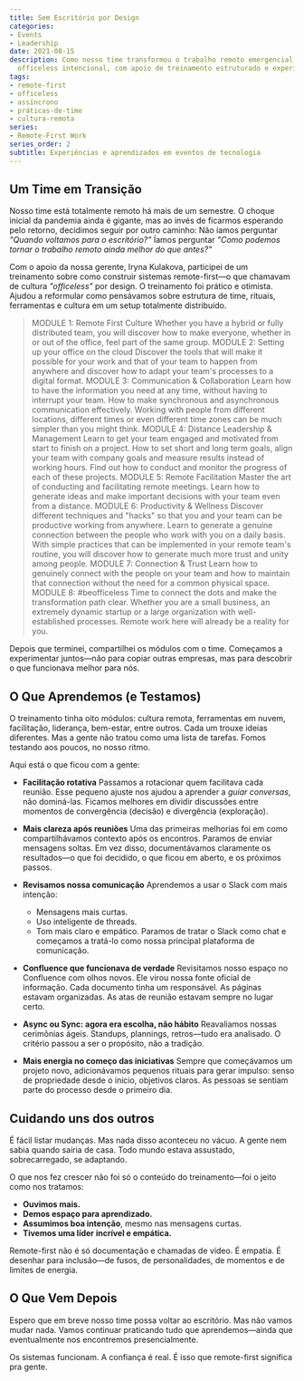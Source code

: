 ```yaml
---
title: Sem Escritório por Design
categories:
- Events
- Leadership
date: 2021-08-15
description: Como nosso time transformou o trabalho remoto emergencial em uma cultura
  officeless intencional, com apoio de treinamento estruturado e experimentação coletiva.
tags:
- remote-first
- officeless
- assíncrono
- práticas-de-time
- cultura-remota
series:
- Remote-First Work
series_order: 2
subtitle: Experiências e aprendizados em eventos de tecnologia
---
```


## Um Time em Transição

Nosso time está totalmente remoto há mais de um semestre. O choque inicial da pandemia ainda é gigante, mas ao invés de ficarmos esperando pelo retorno, decidimos seguir por outro caminho:
Não íamos perguntar _"Quando voltamos para o escritório?"_
Íamos perguntar _"Como podemos tornar o trabalho remoto ainda melhor do que antes?"_

Com o apoio da nossa gerente, Iryna Kulakova, participei de um treinamento sobre como construir sistemas remote-first—o que chamavam de cultura _"officeless"_ por design. O treinamento foi prático e otimista. Ajudou a reformular como pensávamos sobre estrutura de time, rituais, ferramentas e cultura em um setup totalmente distribuído.

> MODULE 1: Remote First Culture
> Whether you have a hybrid or fully distributed team, you will discover how to make everyone, whether in or out of the office, feel part of the same group.
> MODULE 2: Setting up your office on the cloud
> Discover the tools that will make it possible for your work and that of your team to happen from anywhere and discover how to adapt your team's processes to a digital format.
> MODULE 3: Communication & Collaboration
> Learn how to have the information you need at any time, without having to interrupt your team. How to make synchronous and asynchronous communication effectively. Working with people from different locations, different times or even different time zones can be much simpler than you might think.
> MODULE 4: Distance Leadership & Management
> Learn to get your team engaged and motivated from start to finish on a project. How to set short and long term goals, align your team with company goals and measure results instead of working hours. Find out how to conduct and monitor the progress of each of these projects.
> MODULE 5: Remote Facilitation
> Master the art of conducting and facilitating remote meetings. Learn how to generate ideas and make important decisions with your team even from a distance.
> MODULE 6: Productivity & Wellness
> Discover different techniques and "hacks" so that you and your team can be productive working from anywhere. Learn to generate a genuine connection between the people who work with you on a daily basis. With simple practices that can be implemented in your remote team's routine, you will discover how to generate much more trust and unity among people.
> MODULE 7: Connection & Trust
> Learn how to genuinely connect with the people on your team and how to maintain that connection without the need for a common physical space.
> MODULE 8: #beofficeless
> Time to connect the dots and make the transformation path clear. Whether you are a small business, an extremely dynamic startup or a large organization with well-established processes. Remote work here will already be a reality for you.

Depois que terminei, compartilhei os módulos com o time. Começamos a experimentar juntos—não para copiar outras empresas, mas para descobrir o que funcionava melhor para nós.

## O Que Aprendemos (e Testamos)

O treinamento tinha oito módulos: cultura remota, ferramentas em nuvem, facilitação, liderança, bem-estar, entre outros. Cada um trouxe ideias diferentes. Mas a gente não tratou como uma lista de tarefas. Fomos testando aos poucos, no nosso ritmo.

Aqui está o que ficou com a gente:

- **Facilitação rotativa**
  Passamos a rotacionar quem facilitava cada reunião. Esse pequeno ajuste nos ajudou a aprender a _guiar conversas_, não dominá-las. Ficamos melhores em dividir discussões entre momentos de convergência (decisão) e divergência (exploração).

- **Mais clareza após reuniões**
  Uma das primeiras melhorias foi em como compartilhávamos contexto após os encontros. Paramos de enviar mensagens soltas. Em vez disso, documentávamos claramente os resultados—o que foi decidido, o que ficou em aberto, e os próximos passos.

- **Revisamos nossa comunicação**
  Aprendemos a usar o Slack com mais intenção:

  - Mensagens mais curtas.
  - Uso inteligente de threads.
  - Tom mais claro e empático.
    Paramos de tratar o Slack como chat e começamos a tratá-lo como nossa principal plataforma de comunicação.

- **Confluence que funcionava de verdade**
  Revisitamos nosso espaço no Confluence com olhos novos. Ele virou nossa fonte oficial de informação.
  Cada documento tinha um responsável.
  As páginas estavam organizadas.
  As atas de reunião estavam sempre no lugar certo.

- **Async ou Sync: agora era escolha, não hábito**
  Reavaliamos nossas cerimônias ágeis. Standups, plannings, retros—tudo era analisado. O critério passou a ser o propósito, não a tradição.

- **Mais energia no começo das iniciativas**
  Sempre que começávamos um projeto novo, adicionávamos pequenos rituais para gerar impulso: senso de propriedade desde o início, objetivos claros. As pessoas se sentiam parte do processo desde o primeiro dia.

## Cuidando uns dos outros

É fácil listar mudanças. Mas nada disso aconteceu no vácuo. A gente nem sabia quando sairia de casa. Todo mundo estava assustado, sobrecarregado, se adaptando.

O que nos fez crescer não foi só o conteúdo do treinamento—foi o jeito como nos tratamos:

- **Ouvimos mais.**
- **Demos espaço para aprendizado.**
- **Assumimos boa intenção**, mesmo nas mensagens curtas.
- **Tivemos uma líder incrível e empática.**

Remote-first não é só documentação e chamadas de vídeo. É empatia. É desenhar para inclusão—de fusos, de personalidades, de momentos e de limites de energia.

## O Que Vem Depois

Espero que em breve nosso time possa voltar ao escritório.
Mas não vamos mudar nada. Vamos continuar praticando tudo que aprendemos—ainda que eventualmente nos encontremos presencialmente.

Os sistemas funcionam. A confiança é real.
É isso que remote-first significa pra gente.
